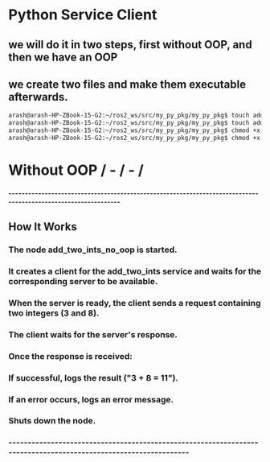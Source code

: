 # Python Service Client
## we will do it in two steps, first without OOP, and then we have an OOP
## we create two files and make them executable afterwards. 
```bash
arash@arash-HP-ZBook-15-G2:~/ros2_ws/src/my_py_pkg/my_py_pkg$ touch add_two_ints_client_no_oop.py
arash@arash-HP-ZBook-15-G2:~/ros2_ws/src/my_py_pkg/my_py_pkg$ touch add_two_ints_client.py
arash@arash-HP-ZBook-15-G2:~/ros2_ws/src/my_py_pkg/my_py_pkg$ chmod +x add_two_ints_client_no_oop.py 
arash@arash-HP-ZBook-15-G2:~/ros2_ws/src/my_py_pkg/my_py_pkg$ chmod +x add_two_ints_client.py
```
# Without OOP \/ - \/ - \/

#### --------------------------------------------------------------------------------------------------------------

## How It Works

###    The node add_two_ints_no_oop is started.
###    It creates a client for the add_two_ints service and waits for the corresponding server to be available.
###    When the server is ready, the client sends a request containing two integers (3 and 8).
###    The client waits for the server's response.
###    Once the response is received:
###        If successful, logs the result ("3 + 8 = 11").
###        If an error occurs, logs an error message.
###    Shuts down the node.

### ----------------------------------------------------------------------------------------------------------------

